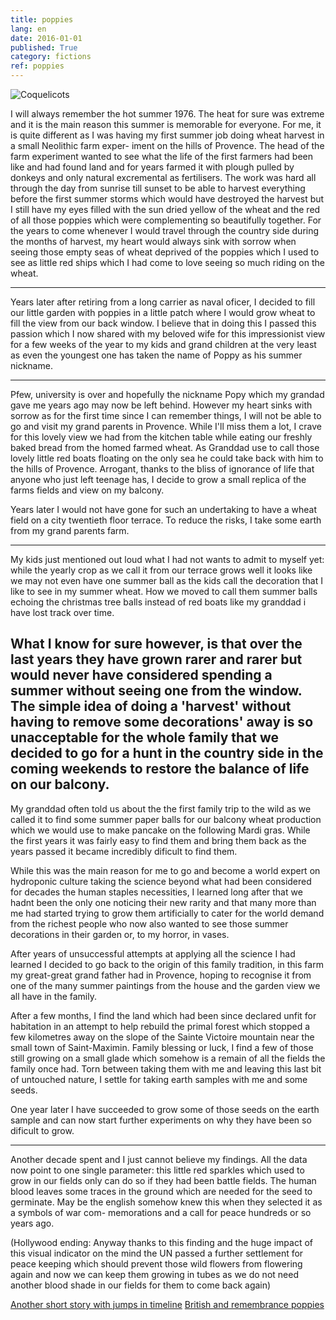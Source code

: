 ```yaml
---
title: poppies
lang: en
date: 2016-01-01
published: True
category: fictions
ref: poppies
---
```

![Coquelicots]("/spark-fi/static/img/Claude_Monet_037.jpg "Claude Monet 037 - Les Coquelicots (from Wikipedia)")

I will always remember the hot summer 1976. The heat for sure was extreme and it is the main reason this summer is memorable
for everyone. For me, it is quite different as I was having my first summer job doing wheat harvest in a small Neolithic farm exper-
iment on the hills of Provence. The head of the farm experiment wanted to see what the life of the first farmers had been like and had
found land and for years farmed it with plough pulled by donkeys and only natural excremental as fertilisers. The work was hard all
through the day from sunrise till sunset to be able to harvest everything before the first summer storms which would have destroyed
the harvest but I still have my eyes filled with the sun dried yellow of the wheat and the red of all those poppies which were complementing so beautifully together. For the years to come whenever I would travel through the country side during the months of harvest, my heart would always sink with sorrow when seeing those empty seas of wheat deprived of the poppies which I used to see as little red ships which I had come to love seeing so much riding on the wheat.   

---------------------------------------
Years later after retiring from a long carrier as naval oficer, I decided to fill our little garden with poppies in a little patch where
I would grow wheat to fill the view from our back window. I believe that in doing this I passed this passion which I now shared with my
beloved wife for this impressionist view for a few weeks of the year to my kids and grand children at the very least as even the youngest
one has taken the name of Poppy as his summer nickname. 

---------------------------------------
Pfew, university is over and hopefully the nickname Popy which my grandad gave me years ago may now be left behind. However
my heart sinks with sorrow as for the first time since I can remember things, I will not be able to go and visit my grand parents in
Provence. While I'll miss them a lot, I crave for this lovely view we had from the kitchen table while eating our freshly baked bread
from the homed farmed wheat. As Granddad use to call those lovely little red boats floating on the only sea he could take back
with him to the hills of Provence. Arrogant, thanks to the bliss of ignorance of life that anyone who just left teenage has, I decide to
grow a small replica of the farms fields and view on my balcony.

Years later I would not have gone for such an undertaking to have a wheat field on a city twentieth floor terrace. To reduce the risks,
I take some earth from my grand parents farm.

---------------------------------------
My kids just mentioned out loud what I had not wants to admit to myself yet: while the yearly crop as we call it from our terrace
grows well it looks like we may not even have one summer ball as the kids call the decoration that I like to see in my summer wheat. How
we moved to call them summer balls echoing the christmas tree balls instead of red boats like my granddad i have lost track over time.

What I know for sure however, is that over the last years they have grown rarer and rarer but would never have considered spending a
summer without seeing one from the window. The simple idea of doing a 'harvest' without having to remove some decorations' away
is so unacceptable for the whole family that we decided to go for a hunt in the country side in the coming weekends to restore the
balance of life on our balcony.
---------------------------------------
My granddad often told us about the the first family trip to the wild as we called it to find some summer paper balls for our
balcony wheat production which we would use to make pancake on the following Mardi gras. While the first years it was fairly easy
to find them and bring them back as the years passed it became incredibly dificult to find them. 

While this was the main reason for me to go and become a world expert on hydroponic culture taking the science beyond what had been considered for decades the human staples necessities, I learned long after that we hadnt been the only one noticing their new rarity and that many more than me had started trying to grow them artificially to cater for the world demand from the richest people who now also wanted to see those summer decorations in their garden or, to my horror, in vases. 

After years of unsuccessful attempts at applying all the science I had learned I decided to go back to the origin of this family tradition, in this farm my great-great grand father had in Provence, hoping to recognise it from one of the many summer paintings from the house and the garden view we all have in the family. 

After a few months, I find the land which had been since declared unfit for habitation in an attempt to help rebuild the primal forest which stopped a few kilometres away on the slope of the Sainte Victoire mountain near the small town of Saint-Maximin. Family blessing or luck, I find a few of those still growing on a small glade which somehow is a remain of all the fields the family once had. Torn between taking them with me and leaving this last bit of untouched nature, I settle for taking earth samples with me and some seeds.

One year later I have succeeded to grow some of those seeds on the earth sample and can now start further experiments on why they have been so dificult to grow.

---------------------------------------
Another decade spent and I just cannot believe my findings. All the data now point to one single parameter: this little red sparkles
which used to grow in our fields only can do so if they had been battle fields. The human blood leaves some traces in the ground
which are needed for the seed to germinate. May be the english somehow knew this when they selected it as a symbols of war com-
memorations and a call for peace hundreds or so years ago.

(Hollywood ending: Anyway thanks to this finding and the huge impact of this visual indicator on the mind the UN passed a further
settlement for peace keeping which should prevent those wild flowers from flowering again and now we can keep them growing in tubes
as we do not need another blood shade in our fields for them to come back again)

[Another short story with jumps in timeline](https://www.multivax.com/last_question.html)
[British and remembrance poppies](https://en.wikipedia.org/wiki/Remembrance_poppy)
